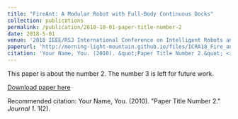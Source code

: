 ```yaml
---
title: "FireAnt: A Modular Robot with Full-Body Continuous Docks"
collection: publications
permalink: /publication/2010-10-01-paper-title-number-2
date: 2018-5-01
venue: '2018 IEEE/RSJ International Conference on Intelligent Robots and Systems (ICRA 2018) '
paperurl: 'http://morning-light-mountain.github.io/files/ICRA18_Fire_ant.pdf'
citation: 'Your Name, You. (2010). &quot;Paper Title Number 2.&quot; <i>Journal 1</i>. 1(2).'
---
```

This paper is about the number 2. The number 3 is left for future work.

[Download paper here](http://morning-light-mountain.github.io/files/ICRA18_Fire_ant.pdf)

Recommended citation: Your Name, You. (2010). "Paper Title Number 2." <i>Journal 1</i>. 1(2).

